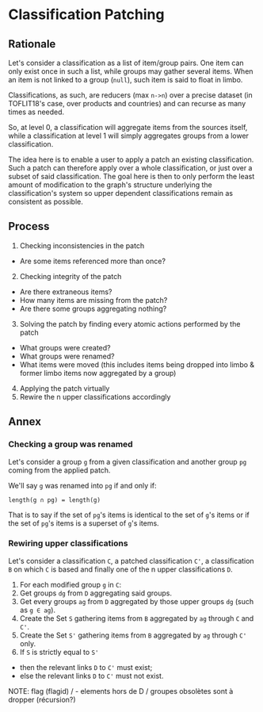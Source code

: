 # Classification Patching

## Rationale

Let's consider a classification as a list of item/group pairs. One item can only exist once in such a list, while groups may gather several items. When an item is not linked to a group (`null`), such item is said to float in limbo.

Classifications, as such, are reducers (max `n->n`) over a precise dataset (in TOFLIT18's case, over products and countries) and can recurse as many times as needed.

So, at level 0, a classification will aggregate items from the sources itself, while a classification at level 1 will simply aggregates groups from a lower classification.

The idea here is to enable a user to apply a patch an existing classification. Such a patch can therefore apply over a whole classification, or just over a subset of said classification. The goal here is then to only perform the least amount of modification to the graph's structure underlying the classification's system so upper dependent classifications remain as consistent as possible.

## Process

1. Checking inconsistencies in the patch
  * Are some items referenced more than once?
2. Checking integrity of the patch
  * Are there extraneous items?
  * How many items are missing from the patch?
  * Are there some groups aggregating nothing?
3. Solving the patch by finding every atomic actions performed by the patch
  * What groups were created?
  * What groups were renamed?
  * What items were moved (this includes items being dropped into limbo & former limbo items now aggregated by a group)
4. Applying the patch virtually
5. Rewire the n upper classifications accordingly

## Annex

### Checking a group was renamed

Let's consider a group `g` from a given classification and another group `pg` coming from the applied patch.

We'll say `g` was renamed into `pg` if and only if:

```
length(g ∩ pg) = length(g)
```

That is to say if the set of `pg`'s items is identical to the set of `g`'s items or if the set of `pg`'s items is a superset of `g`'s items.

### Rewiring upper classifications

Let's consider a classification `C`, a patched classification `C'`, a classification `B` on which `C` is based and finally one of the n upper classifications `D`.

1. For each modified group `g` in `C`:
  1. Get groups `dg` from `D` aggregating said groups.
  2. Get every groups `ag` from `D` aggregated by those upper groups `dg` (such as `g ∈ ag`).
2. Create the Set `S` gathering items from `B` aggregated by `ag` through `C` and `C'`.
3. Create the Set `S'` gathering items from `B` aggregated by `ag` through `C'` only.
4. If `S` is strictly equal to `S'`
  * then the relevant links `D` to `C'` must exist;
  * else the relevant links `D` to `C'` must not exist.

NOTE: flag (flagid) / - elements hors de D / groupes obsolètes sont à dropper (récursion?)
